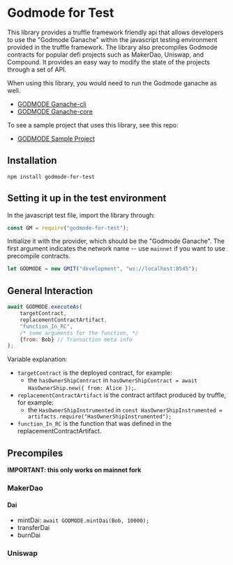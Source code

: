 # Godmode for Test

This library provides a truffle framework friendly api that allows developers to use the "Godmode Ganache" within the javascript testing environment provided in the truffle framework. The library also precompiles Godmode contracts for popular defi projects such as MakerDao, Uniswap, and Compound. It provides an easy way to modify the state of the projects through a set of API. 

When using this library, you would need to run the Godmode ganache as well. 
* [GODMODE Ganache-cli](https://github.com/martinetlee/godmode-ganache-cli)
* [GODMODE Ganache-core](https://github.com/martinetlee/godmode-ganache-core)

To see a sample project that uses this library, see this repo:
* [GODMODE Sample Project](https://github.com/martinetlee/godmode-sample-project)

## Installation

`npm install godmode-for-test`

## Setting it up in the test environment

In the javascript test file, import the library through: 

```javascript
const GM = require("godmode-for-test");
```

Initialize it with the provider, which should be the "Godmode Ganache". 
The first argument indicates the network name -- use `mainnet` if you want to use precompile contracts. 

```javascript
let GODMODE = new GMIT("development", "ws://localhost:8545");
```

## General Interaction

```javascript
await GODMODE.executeAs(
    targetContract, 
    replacementContractArtifact, 
    "function_In_RC", 
    /* some arguments for the function, */ 
    {from: Bob} // Transaction meta info
);
```

Variable explanation: 
* `targetContract` is the deployed contract, for example: 
    * the `hasOwnerShipContract` in `hasOwnerShipContract = await HasOwnerShip.new({ from: Alice });`. 
* `replacementContractArtifact` is the contract artifact produced by truffle, for example:
    * the `HasOwnerShipInstrumented` in `const HasOwnerShipInstrumented = artifacts.require("HasOwnerShipInstrumented");`
* `function_In_RC` is the function that was defined in the replacementContractArtifact.

## Precompiles 

**IMPORTANT: this only works on mainnet fork**


### MakerDao

#### Dai
* mintDai: `await GODMODE.mintDai(Bob, 10000);`
* transferDai
* burnDai

### Uniswap

